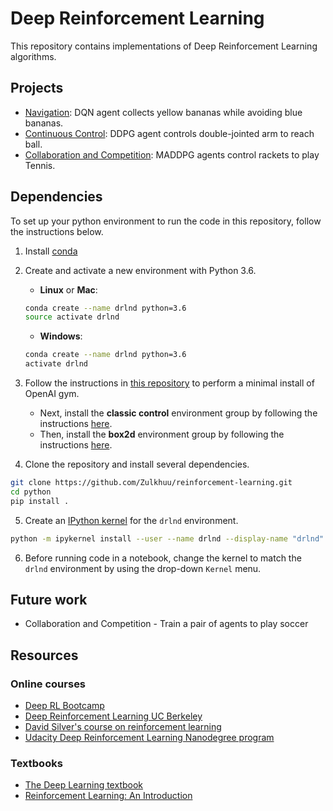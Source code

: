 # Deep Reinforcement Learning

<!-- Insert cool combined gif here-->

This repository contains implementations of Deep Reinforcement Learning algorithms.

## Projects

* [Navigation](https://github.com/Zulkhuu/reinforcement-learning/tree/master/BananaCollector): DQN agent collects yellow bananas while avoiding blue bananas.
* [Continuous Control](https://github.com/Zulkhuu/reinforcement-learning/tree/master/Reacher): DDPG agent controls double-jointed arm to reach ball.
* [Collaboration and Competition](https://github.com/Zulkhuu/reinforcement-learning/tree/master/Tennis): MADDPG agents control rackets to play Tennis.

## Dependencies

To set up your python environment to run the code in this repository, follow the instructions below.

1. Install [conda](https://conda.io/docs/user-guide/install/)

2. Create and activate a new environment with Python 3.6.

	- __Linux__ or __Mac__:
	```bash
	conda create --name drlnd python=3.6
	source activate drlnd
	```
	- __Windows__:
	```bash
	conda create --name drlnd python=3.6
	activate drlnd
	```

3. Follow the instructions in [this repository](https://github.com/openai/gym) to perform a minimal install of OpenAI gym.  
	- Next, install the **classic control** environment group by following the instructions [here](https://github.com/openai/gym#classic-control).
	- Then, install the **box2d** environment group by following the instructions [here](https://github.com/openai/gym#box2d).

4. Clone the repository and install several dependencies.
```bash
git clone https://github.com/Zulkhuu/reinforcement-learning.git
cd python
pip install .
```

5. Create an [IPython kernel](http://ipython.readthedocs.io/en/stable/install/kernel_install.html) for the `drlnd` environment.  
```bash
python -m ipykernel install --user --name drlnd --display-name "drlnd"
```

6. Before running code in a notebook, change the kernel to match the `drlnd` environment by using the drop-down `Kernel` menu.

## Future work

- Collaboration and Competition - Train a pair of agents to play soccer

## Resources

### Online courses
* [Deep RL Bootcamp](https://sites.google.com/view/deep-rl-bootcamp/lectures)
* [Deep Reinforcement Learning UC Berkeley](http://rail.eecs.berkeley.edu/deeprlcourse/)
* [David Silver's course on reinforcement learning](http://www0.cs.ucl.ac.uk/staff/D.Silver/web/Teaching.html)
* [Udacity Deep Reinforcement Learning Nanodegree program](https://www.udacity.com/)

### Textbooks
* [The Deep Learning textbook](http://www.deeplearningbook.org/)
* [Reinforcement Learning: An Introduction](http://incompleteideas.net/book/the-book-2nd.html)
